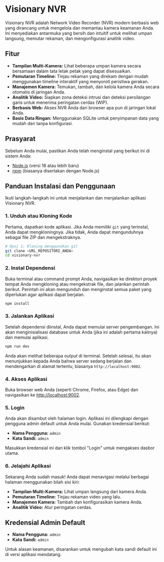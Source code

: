 # Visionary NVR

Visionary NVR adalah Network Video Recorder (NVR) modern berbasis web yang dirancang untuk mengelola dan memantau kamera keamanan Anda. Ini menyediakan antarmuka yang bersih dan intuitif untuk melihat umpan langsung, memutar rekaman, dan mengonfigurasi analitik video.

## Fitur

- **Tampilan Multi-Kamera:** Lihat beberapa umpan kamera secara bersamaan dalam tata letak petak yang dapat disesuaikan.
- **Pemutaran Timeline:** Tinjau rekaman yang direkam dengan mudah menggunakan timeline interaktif yang menyoroti peristiwa gerakan.
- **Manajemen Kamera:** Temukan, tambah, dan kelola kamera Anda secara otomatis di jaringan Anda.
- **Analitik Video:** Siapkan zona deteksi intrusi dan deteksi persilangan garis untuk menerima peringatan cerdas (WIP).
- **Berbasis Web:** Akses NVR Anda dari browser apa pun di jaringan lokal Anda.
- **Basis Data Ringan:** Menggunakan SQLite untuk penyimpanan data yang mudah dan tanpa konfigurasi.

## Prasyarat

Sebelum Anda mulai, pastikan Anda telah menginstal yang berikut ini di sistem Anda:

- [Node.js](https://nodejs.org/) (versi 18 atau lebih baru)
- [npm](https://www.npmjs.com/) (biasanya disertakan dengan Node.js)

## Panduan Instalasi dan Penggunaan

Ikuti langkah-langkah ini untuk menjalankan dan menjalankan aplikasi Visionary NVR.

### 1. Unduh atau Kloning Kode

Pertama, dapatkan kode aplikasi. Jika Anda memiliki `git` yang terinstal, Anda dapat mengkloningnya. Jika tidak, Anda dapat mengunduhnya sebagai file ZIP dan mengekstraknya.

```bash
# Opsi 1: Kloning menggunakan git
git clone <URL_REPOSITORI_ANDA>
cd visionary-nvr
```

### 2. Instal Dependensi

Buka terminal atau command prompt Anda, navigasikan ke direktori proyek tempat Anda mengkloning atau mengekstrak file, dan jalankan perintah berikut. Perintah ini akan mengunduh dan menginstal semua paket yang diperlukan agar aplikasi dapat berjalan.

```bash
npm install
```

### 3. Jalankan Aplikasi

Setelah dependensi diinstal, Anda dapat memulai server pengembangan. Ini akan menginisialisasi database untuk Anda (jika ini adalah pertama kalinya) dan memulai aplikasi.

```bash
npm run dev
```

Anda akan melihat beberapa output di terminal. Setelah selesai, itu akan menunjukkan kepada Anda bahwa server sedang berjalan dan mendengarkan di alamat tertentu, biasanya `http://localhost:9002`.

### 4. Akses Aplikasi

Buka browser web Anda (seperti Chrome, Firefox, atau Edge) dan navigasikan ke [http://localhost:9002](http://localhost:9002).

### 5. Login

Anda akan disambut oleh halaman login. Aplikasi ini dilengkapi dengan pengguna admin default untuk Anda mulai. Gunakan kredensial berikut:

- **Nama Pengguna:** `admin`
- **Kata Sandi:** `admin`

Masukkan kredensial ini dan klik tombol "Login" untuk mengakses dasbor utama.

### 6. Jelajahi Aplikasi

Sekarang Anda sudah masuk! Anda dapat menavigasi melalui berbagai halaman menggunakan bilah sisi kiri:
- **Tampilan Multi-Kamera:** Lihat umpan langsung dari kamera Anda.
- **Pemutaran Timeline:** Tinjau rekaman video yang lalu.
- **Manajemen Kamera:** Tambah dan konfigurasikan kamera Anda.
- **Analitik Video:** Atur peringatan cerdas.

## Kredensial Admin Default

- **Nama Pengguna:** `admin`
- **Kata Sandi:** `admin`

Untuk alasan keamanan, disarankan untuk mengubah kata sandi default ini di versi aplikasi mendatang.
